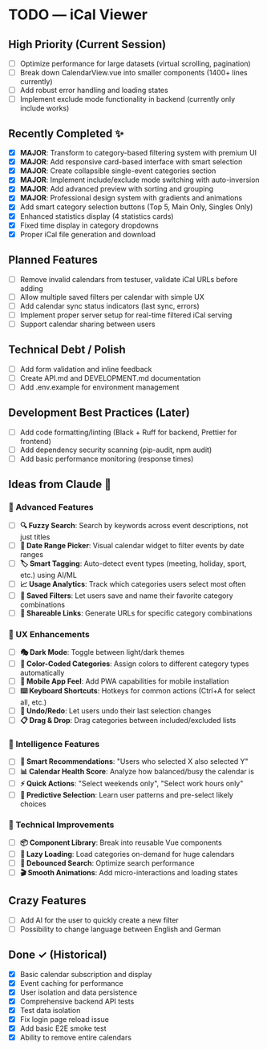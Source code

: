 # TODO — iCal Viewer

## High Priority (Current Session)
- [ ] Optimize performance for large datasets (virtual scrolling, pagination)
- [ ] Break down CalendarView.vue into smaller components (1400+ lines currently)
- [ ] Add robust error handling and loading states
- [ ] Implement exclude mode functionality in backend (currently only include works)

## Recently Completed ✨
- [x] **MAJOR**: Transform to category-based filtering system with premium UI
- [x] **MAJOR**: Add responsive card-based interface with smart selection
- [x] **MAJOR**: Create collapsible single-event categories section
- [x] **MAJOR**: Implement include/exclude mode switching with auto-inversion
- [x] **MAJOR**: Add advanced preview with sorting and grouping
- [x] **MAJOR**: Professional design system with gradients and animations
- [x] Add smart category selection buttons (Top 5, Main Only, Singles Only)
- [x] Enhanced statistics display (4 statistics cards)
- [x] Fixed time display in category dropdowns
- [x] Proper iCal file generation and download

## Planned Features
- [ ] Remove invalid calendars from testuser, validate iCal URLs before adding
- [ ] Allow multiple saved filters per calendar with simple UX
- [ ] Add calendar sync status indicators (last sync, errors)
- [ ] Implement proper server setup for real-time filtered iCal serving
- [ ] Support calendar sharing between users

## Technical Debt / Polish
- [ ] Add form validation and inline feedback
- [ ] Create API.md and DEVELOPMENT.md documentation
- [ ] Add .env.example for environment management

## Development Best Practices (Later)
- [ ] Add code formatting/linting (Black + Ruff for backend, Prettier for frontend)
- [ ] Add dependency security scanning (pip-audit, npm audit)
- [ ] Add basic performance monitoring (response times)

## Ideas from Claude 🤖

### 🎯 Advanced Features
- [ ] **🔍 Fuzzy Search**: Search by keywords across event descriptions, not just titles
- [ ] **📅 Date Range Picker**: Visual calendar widget to filter events by date ranges
- [ ] **🏷️ Smart Tagging**: Auto-detect event types (meeting, holiday, sport, etc.) using AI/ML
- [ ] **📈 Usage Analytics**: Track which categories users select most often
- [ ] **💾 Saved Filters**: Let users save and name their favorite category combinations
- [ ] **🔗 Shareable Links**: Generate URLs for specific category combinations

### 🎨 UX Enhancements
- [ ] **🎭 Dark Mode**: Toggle between light/dark themes
- [ ] **🎨 Color-Coded Categories**: Assign colors to different category types automatically
- [ ] **📱 Mobile App Feel**: Add PWA capabilities for mobile installation
- [ ] **⌨️ Keyboard Shortcuts**: Hotkeys for common actions (Ctrl+A for select all, etc.)
- [ ] **🔄 Undo/Redo**: Let users undo their last selection changes
- [ ] **📋 Drag & Drop**: Drag categories between included/excluded lists

### 🧠 Intelligence Features
- [ ] **🤖 Smart Recommendations**: "Users who selected X also selected Y"
- [ ] **📊 Calendar Health Score**: Analyze how balanced/busy the calendar is
- [ ] **⚡ Quick Actions**: "Select weekends only", "Select work hours only"
- [ ] **🔮 Predictive Selection**: Learn user patterns and pre-select likely choices

### 🔧 Technical Improvements
- [ ] **📦 Component Library**: Break into reusable Vue components
- [ ] **🚀 Lazy Loading**: Load categories on-demand for huge calendars
- [ ] **💨 Debounced Search**: Optimize search performance
- [ ] **🎬 Smooth Animations**: Add micro-interactions and loading states

## Crazy Features
- [ ] Add AI for the user to quickly create a new filter
- [ ] Possibility to change language between English and German

## Done ✓ (Historical)
- [x] Basic calendar subscription and display
- [x] Event caching for performance  
- [x] User isolation and data persistence
- [x] Comprehensive backend API tests
- [x] Test data isolation
- [x] Fix login page reload issue
- [x] Add basic E2E smoke test
- [x] Ability to remove entire calendars